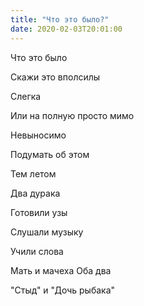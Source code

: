 ```yaml
---
title: "Что это было?"
date: 2020-02-03T20:01:00
---
```


Что это было

Скажи это вполсилы

Слегка

Или на полную просто мимо

Невыносимо

Подумать об этом

Тем летом

Два дурака

Готовили узы

Слушали музыку

Учили слова

Мать и мачеха Оба два

"Стыд" и "Дочь рыбака"

